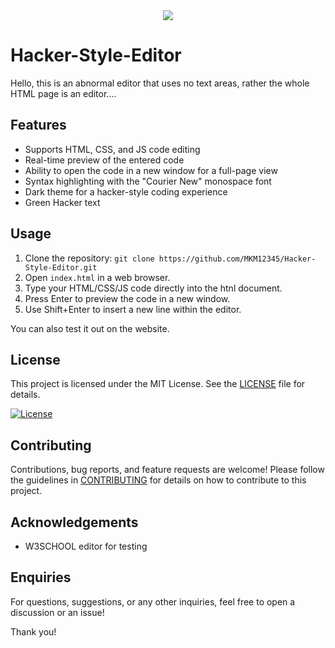 <div align="center">
  <img src="https://github.com/MKM12345/Hacker-Style-Editor/assets/120132998/9c987e52-9d46-4804-b805-b69bbd4792fd">
</div>

# Hacker-Style-Editor

Hello, this is an abnormal editor that uses no text areas, rather the whole HTML page is an editor....
<img src="https://github.com/MKM12345/Hacker-Style-Editor/assets/120132998/ef29cd59-8bfb-4c8d-bc61-143d869fa538" alt="">


## Features

- Supports HTML, CSS, and JS code editing
- Real-time preview of the entered code
- Ability to open the code in a new window for a full-page view
- Syntax highlighting with the "Courier New" monospace font
- Dark theme for a hacker-style coding experience
- Green Hacker text

## Usage

1. Clone the repository: `git clone https://github.com/MKM12345/Hacker-Style-Editor.git`
2. Open `index.html` in a web browser.
3. Type your HTML/CSS/JS code directly into the htnl document.
4. Press Enter to preview the code in a new window.
5. Use Shift+Enter to insert a new line within the editor.

You can also test it out on the website.
## License

This project is licensed under the MIT License. See the [LICENSE](LICENSE) file for details.

[![License](https://img.shields.io/badge/license-MIT-blue.svg)](https://opensource.org/licenses/MIT)

## Contributing

Contributions, bug reports, and feature requests are welcome! Please follow the guidelines in [CONTRIBUTING](CONTRIBUTING.md) for details on how to contribute to this project.

## Acknowledgements

- W3SCHOOL editor for testing

## Enquiries

For questions, suggestions, or any other inquiries, feel  free to open a discussion or an issue!

Thank you!


